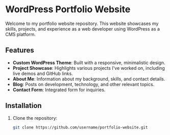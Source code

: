 # WordPress Portfolio Website

Welcome to my portfolio website repository. This website showcases my skills, projects, and experience as a web developer using WordPress as a CMS platform.

## Features

- **Custom WordPress Theme**: Built with a responsive, minimalistic design.
- **Project Showcase**: Highlights various projects I've worked on, including live demos and GitHub links.
- **About Me**: Information about my background, skills, and contact details.
- **Blog**: Posts on development, technology, and other relevant topics.
- **Contact Form**: Integrated form for inquiries.

## Installation

1. Clone the repository:

   ```bash
   git clone https://github.com/username/portfolio-website.git
